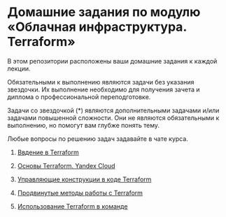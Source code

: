 # Домашние задания по модулю «Облачная инфраструктура. Terraform»

В этом репозитории расположены ваши домашние задания к каждой лекции. 

Обязательными к выполнению являются задачи без указания звездочки. Их выполнение необходимо для получения зачета и диплома о профессиональной переподготовке.

Задачи со звездочкой (*) являются дополнительными задачами и/или задачами повышенной сложности. Они не являются обязательными к выполнению, но помогут вам глубже понять тему.

Любые вопросы по решению задач задавайте в чате курса.


1. [Ввдение в Terraform](01/01.md)

2. [Основы Terraform. Yandex Cloud](02/hw-02.md)

3. [Управляющие конструкции в коде Terraform](03/hw-03.md)

4. [Продвинутые методы работы с Terraform](04/hw-04.md)

5. [Использование Terraform в команде](05/hw-05.md)


